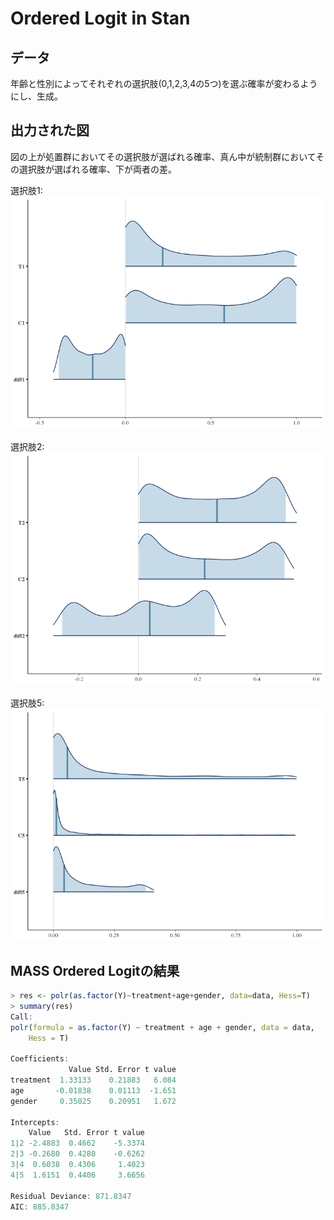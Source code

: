 # Ordered Logit in Stan

## データ
年齢と性別によってそれぞれの選択肢(0,1,2,3,4の5つ)を選ぶ確率が変わるようにし、生成。

## 出力された図
図の上が処置群においてその選択肢が選ばれる確率、真ん中が統制群においてその選択肢が選ばれる確率、下が両者の差。


選択肢1:<br>
<img src="Y1.png" width="580">
<br><br>
選択肢2:<br>
<img src="Y2.png" width="580">
<br><br>
選択肢5:<br>
<img src="Y5.png" width="580">

## MASS Ordered Logitの結果
```r
> res <- polr(as.factor(Y)~treatment+age+gender, data=data, Hess=T)
> summary(res)
Call:
polr(formula = as.factor(Y) ~ treatment + age + gender, data = data, 
    Hess = T)

Coefficients:
             Value Std. Error t value
treatment  1.33133    0.21883   6.084
age       -0.01838    0.01113  -1.651
gender     0.35025    0.20951   1.672

Intercepts:
    Value   Std. Error t value
1|2 -2.4883  0.4662    -5.3374
2|3 -0.2680  0.4280    -0.6262
3|4  0.6038  0.4306     1.4023
4|5  1.6151  0.4406     3.6656

Residual Deviance: 871.8347 
AIC: 885.8347
```
